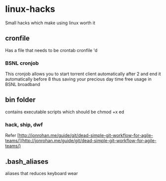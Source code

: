 linux-hacks
===========

Small hacks which make using linux worth it

## cronfile
Has a file that needs to be crontab cronfile 'd

### BSNL cronjob
This cronjob allows you to start torrent client automatically after 2 and end it automatically before 8 thus saving your precious day time free usage in BSNL broadband

## bin folder
contains executable scripts which should be chmod +x ed

### hack, ship, dwf
Refer [http://jonrohan.me/guide/git/dead-simple-git-workflow-for-agile-teams/](http://jonrohan.me/guide/git/dead-simple-git-workflow-for-agile-teams/)

## .bash_aliases
aliases that reduces keyboard wear


